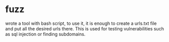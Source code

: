 # fuzz
wrote a tool with bash script, to use it, it is enough to create a urls.txt file and put all the desired urls there. This is used for testing vulnerabilities such as sql injection or finding subdomains.
